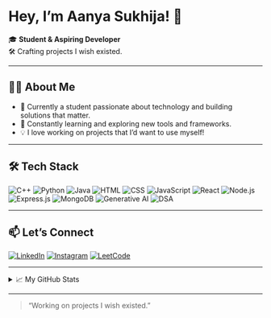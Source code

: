 # Hey, I’m Aanya Sukhija! 👋

🎓 **Student & Aspiring Developer**  
🛠️ Crafting projects I wish existed.

---

## 👩‍💻 About Me

- 🚀 Currently a student passionate about technology and building solutions that matter.
- 🌱 Constantly learning and exploring new tools and frameworks.
- 💡 I love working on projects that I’d want to use myself!

---

## 🛠️ Tech Stack

![C++](https://img.shields.io/badge/-C++-00599C?style=flat-square&logo=cplusplus&logoColor=white)
![Python](https://img.shields.io/badge/-Python-3776AB?style=flat-square&logo=python&logoColor=white)
![Java](https://img.shields.io/badge/-Java-007396?style=flat-square&logo=java&logoColor=white)
![HTML](https://img.shields.io/badge/-HTML5-E34F26?style=flat-square&logo=html5&logoColor=white)
![CSS](https://img.shields.io/badge/-CSS3-1572B6?style=flat-square&logo=css3&logoColor=white)
![JavaScript](https://img.shields.io/badge/-JavaScript-F7DF1E?style=flat-square&logo=javascript&logoColor=black)
![React](https://img.shields.io/badge/-React-61DAFB?style=flat-square&logo=react&logoColor=black)
![Node.js](https://img.shields.io/badge/-Node.js-339933?style=flat-square&logo=node.js&logoColor=white)
![Express.js](https://img.shields.io/badge/-Express.js-000000?style=flat-square&logo=express&logoColor=white)
![MongoDB](https://img.shields.io/badge/-MongoDB-47A248?style=flat-square&logo=mongodb&logoColor=white)
![Generative AI](https://img.shields.io/badge/-Generative%20AI-purple?style=flat-square)
![DSA](https://img.shields.io/badge/-DSA-007ACC?style=flat-square)

---

## 📫 Let’s Connect

[![LinkedIn](https://img.shields.io/badge/LinkedIn-blue?logo=linkedin&logoColor=white)](https://www.linkedin.com/in/aanya-sukhija-785a3125a/)
[![Instagram](https://img.shields.io/badge/Instagram-E4405F?logo=instagram&logoColor=white)](https://www.instagram.com/aannyyaa.__?igsh=d2F3aGFnNmxydTVi)
[![LeetCode](https://img.shields.io/badge/LeetCode-FFA116?logo=leetcode&logoColor=black)](https://www.leetcode.com/aanya_sukhija)

---

<details>
  <summary>📈 My GitHub Stats</summary>

  ![Aanya's GitHub stats](https://github-readme-stats.vercel.app/api?username=Aanyas24&show_icons=true&theme=radical)
  ![Top Langs](https://github-readme-stats.vercel.app/api/top-langs/?username=Aanyas24&layout=compact&theme=radical)
</details>

---

> “Working on projects I wish existed.”
